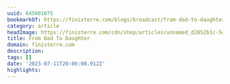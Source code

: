 ```yaml
---
uuid: 645601675
bookmarkOf: https://finisterre.com/blogs/broadcast/from-dad-to-daughter?xnpe_tifc=b.e_4Dn74ubXxIh.huxd4ypsafeWaeiWhFW6hfp3alB8bf8cRf4gVd46EMQ-tu4vaMXJ4.oDh.YJxfU.hke_4kHd&utm_source=bloomreach&utm_campaign=BRAND_BROADCAST_20230305&utm_medium=email
category: article
headImage: https://finisterre.com/cdn/shop/articles/unnamed_d2852b1c-5d1f-4dcb-b286-d9759121bfe9.jpg?v=1677840134
title: From Dad To Daughter
domain: finisterre.com
description:
tags: []
date: '2023-07-11T20:06:00.912Z'
highlights:
---
```



